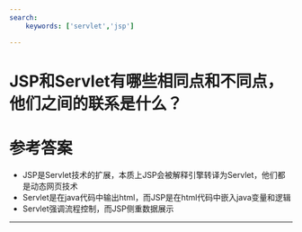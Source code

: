 ```yaml
---
search:
    keywords: ['servlet','jsp']

---
```


# JSP和Servlet有哪些相同点和不同点，他们之间的联系是什么？

# 参考答案

* JSP是Servlet技术的扩展，本质上JSP会被解释引擎转译为Servlet，他们都是动态网页技术
* Servlet是在java代码中输出html，而JSP是在html代码中嵌入java变量和逻辑
* Servlet强调流程控制，而JSP侧重数据展示

---
